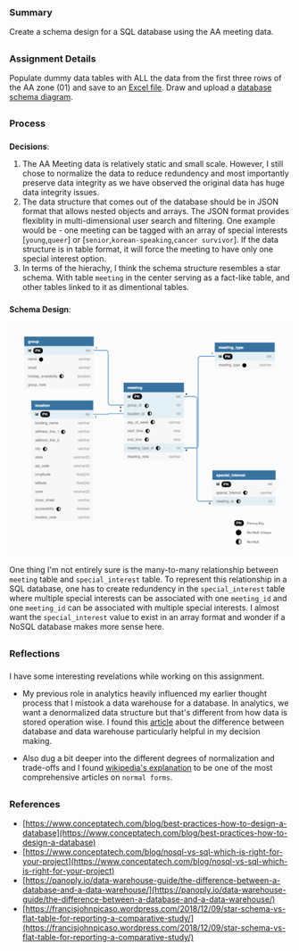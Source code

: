 ### Summary
Create a schema design for a SQL database using the AA meeting data. 
##
### Assignment Details
Populate dummy data tables with ALL the data from the first three rows of the AA zone (01) and save to an [Excel file](https://github.com/meanmodemoda/msdv-data-structures/blob/master/week04/dummy_data.xlsx). Draw and upload a [database schema diagram](https://github.com/meanmodemoda/msdv-data-structures/blob/master/week04/sql_diagram.png). 
##
### Process
###
**Decisions**: 

1. The AA Meeting data is relatively static and small scale. However, I still chose to normalize the data to reduce redundency and most importantly preserve data integrity as we have observed the original data has huge data integrity issues. 
2. The data structure that comes out of the database should be in JSON format that allows nested objects and arrays. The JSON format provides flexiblity in multi-dimensional user search and filtering. One example would be - one meeting can be tagged with an array of special interests [`young`,`queer`] or [`senior`,`korean-speaking`,`cancer survivor`]. If the data structure is in table format, it will force the meeting to have only one special interest option.
3. In terms of the hierachy, I think the schema structure resembles a star schema. With table `meeting` in the center serving as a fact-like table, and other tables linked to it as dimentional tables.
###
**Schema Design**:


<img src="./sql_diagram.png" width="1000" alt="schema design diagram">

One thing I'm not entirely sure is the many-to-many relationship between `meeting` table and `special_interest` table. To represent this relationship in a SQL database, one has to create redundency in the `special_interest` table where multiple special interests can be associated with one `meeting_id` and one `meeting_id` can be associated with multiple special interests. I almost want the `special_interest` value to exist in an array format and wonder if a NoSQL database makes more sense here. 


##  
### Reflections
###
I have some interesting revelations while working on this assignment. 

* My previous role in analytics heavily influenced my earlier thought process that I mistook a data warehouse for a database. In analytics, we want a denormalized data structure but that's different from how data is stored operation wise.
I found this [article](https://panoply.io/data-warehouse-guide/the-difference-between-a-database-and-a-data-warehouse/) about the difference between database and data warehouse particularly helpful in my decision making.

* Also dug a bit deeper into the different degrees of normalization and trade-offs and I found [wikipedia's explanation](https://en.wikipedia.org/wiki/Database_normalization) to be one of the most comprehensive articles on `normal forms`.
##  
### References
- [https://www.conceptatech.com/blog/best-practices-how-to-design-a-database](https://www.conceptatech.com/blog/best-practices-how-to-design-a-database)
- [https://www.conceptatech.com/blog/nosql-vs-sql-which-is-right-for-your-project](https://www.conceptatech.com/blog/nosql-vs-sql-which-is-right-for-your-project)
- [https://panoply.io/data-warehouse-guide/the-difference-between-a-database-and-a-data-warehouse/](https://panoply.io/data-warehouse-guide/the-difference-between-a-database-and-a-data-warehouse/)
- [https://francisjohnpicaso.wordpress.com/2018/12/09/star-schema-vs-flat-table-for-reporting-a-comparative-study/](https://francisjohnpicaso.wordpress.com/2018/12/09/star-schema-vs-flat-table-for-reporting-a-comparative-study/)


